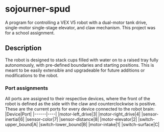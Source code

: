 # sojourner-spud
A program for controlling a VEX V5 robot with a dual-motor tank drive, single-motor single-stage elevator, and claw mechanism. This project was for a school assignment.

## Description
The robot is designed to stack cups filled with water on to a raised tray fully autonomously, with pre-defined boundaries and starting positions. This is meant to be easily extensible and upgradeable for future additions or modifications to the robot.

### Port assignments
All ports are assigned to their respective devices, where the front of the robot is defined as the side with the claw and counterclockwise is positive.
These are the current ports for every device connected to the robot brain:
|Device|Port|
|------|----|
|motor-left_drive|3|
|motor-right_drive|4|
|sensor-inertial|6|
|sensor-color|7|
|sensor-distance|8|
|motor-elevator|2|
|switch-upper_bound|A|
|switch-lower_bound|B|
|motor-intake|1|
|switch-surface|C|
